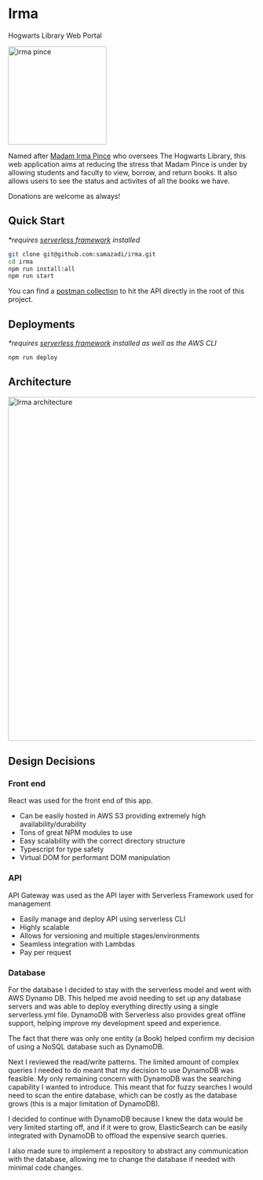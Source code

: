 # Irma

Hogwarts Library Web Portal

<p>
<img src='https://sam-misc-assets.s3.amazonaws.com/irma_pince.png' width='200' alt='irma pince'>
</p>

Named after [Madam Irma Pince](https://harrypotter.fandom.com/wiki/Irma_Pince) who oversees The Hogwarts Library, this web application aims at reducing the stress that Madam Pince is under by allowing students and faculty to view, borrow, and return books. It also allows users to see the status and activites of all the books we have.

Donations are welcome as always!

## Quick Start

_*requires [serverless framework](https://www.serverless.com/) installed_

```sh
git clone git@github.com:samazadi/irma.git
cd irma
npm run install:all
npm run start
```

You can find a [postman collection](https://github.com/samazadi/irma/blob/main/Irma.postman_collection.json) to hit the API directly in the root of this project.

## Deployments

_*requires [serverless framework](https://www.serverless.com/) installed as well as the AWS CLI_

```sh
npm run deploy
```

## Architecture
<p>
<img src='https://sam-misc-assets.s3.amazonaws.com/irma_arch_compressed.png' width='700' alt='Irma architecture'>
</p>

## Design Decisions

### Front end

React was used for the front end of this app.
- Can be easily hosted in AWS S3 providing extremely high availability/durability
- Tons of great NPM modules to use
- Easy scalability with the correct directory structure
- Typescript for type safety
- Virtual DOM for performant DOM manipulation

### API

API Gateway was used as the API layer with Serverless Framework used for management
- Easily manage and deploy API using serverless CLI
- Highly scalable
- Allows for versioning and multiple stages/environments
- Seamless integration with Lambdas
- Pay per request

### Database

For the database I decided to stay with the serverless model and went with AWS Dynamo DB. This helped me avoid needing to set up any database servers and was able to deploy everything directly using a single serverless.yml file. DynamoDB with Serverless also provides great offline support, helping improve my development speed and experience.

The fact that there was only one entity (a Book) helped confirm my decision of using a NoSQL database such as DynamoDB. 

Next I reviewed the read/write patterns. The limited amount of complex queries I needed to do meant that my decision to use DynamoDB was feasible. My only remaining concern with DynamoDB was the searching capability I wanted to introduce. This meant that for fuzzy searches I would need to scan the entire database, which can be costly as the database grows (this is a major limitation of DynamoDB).

I decided to continue with DynamoDB because I knew the data would be very limited starting off, and if it were to grow, ElasticSearch can be easily integrated with DynamoDB to offload the expensive search queries.

I also made sure to implement a repository to abstract any communication with the database, allowing me to change the database if needed with minimal code changes.